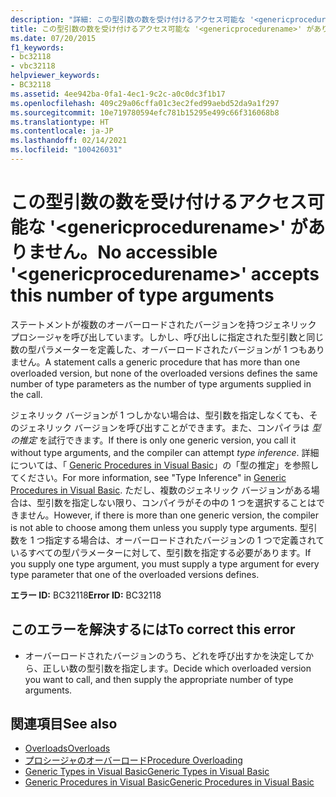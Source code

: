 ```yaml
---
description: "詳細: この型引数の数を受け付けるアクセス可能な '<genericprocedurename>' がありません"
title: この型引数の数を受け付けるアクセス可能な '<genericprocedurename>' がありません。
ms.date: 07/20/2015
f1_keywords:
- bc32118
- vbc32118
helpviewer_keywords:
- BC32118
ms.assetid: 4ee942ba-0fa1-4ec1-9c2c-a0c0dc3f1b17
ms.openlocfilehash: 409c29a06cffa01c3ec2fed99aebd52da9a1f297
ms.sourcegitcommit: 10e719780594efc781b15295e499c66f316068b8
ms.translationtype: HT
ms.contentlocale: ja-JP
ms.lasthandoff: 02/14/2021
ms.locfileid: "100426031"
---
```

# <a name="no-accessible-genericprocedurename-accepts-this-number-of-type-arguments"></a><span data-ttu-id="75d2d-103">この型引数の数を受け付けるアクセス可能な '\<genericprocedurename>' がありません。</span><span class="sxs-lookup"><span data-stu-id="75d2d-103">No accessible '\<genericprocedurename>' accepts this number of type arguments</span></span>

<span data-ttu-id="75d2d-104">ステートメントが複数のオーバーロードされたバージョンを持つジェネリック プロシージャを呼び出しています。しかし、呼び出しに指定された型引数と同じ数の型パラメーターを定義した、オーバーロードされたバージョンが 1 つもありません。</span><span class="sxs-lookup"><span data-stu-id="75d2d-104">A statement calls a generic procedure that has more than one overloaded version, but none of the overloaded versions defines the same number of type parameters as the number of type arguments supplied in the call.</span></span>  
  
 <span data-ttu-id="75d2d-105">ジェネリック バージョンが 1 つしかない場合は、型引数を指定しなくても、そのジェネリック バージョンを呼び出すことができます。また、コンパイラは *型の推定* を試行できます。</span><span class="sxs-lookup"><span data-stu-id="75d2d-105">If there is only one generic version, you call it without type arguments, and the compiler can attempt *type inference*.</span></span> <span data-ttu-id="75d2d-106">詳細については、「 [Generic Procedures in Visual Basic](../programming-guide/language-features/data-types/generic-procedures.md)」の「型の推定」を参照してください。</span><span class="sxs-lookup"><span data-stu-id="75d2d-106">For more information, see "Type Inference" in [Generic Procedures in Visual Basic](../programming-guide/language-features/data-types/generic-procedures.md).</span></span> <span data-ttu-id="75d2d-107">ただし、複数のジェネリック バージョンがある場合は、型引数を指定しない限り、コンパイラがその中の 1 つを選択することはできません。</span><span class="sxs-lookup"><span data-stu-id="75d2d-107">However, if there is more than one generic version, the compiler is not able to choose among them unless you supply type arguments.</span></span> <span data-ttu-id="75d2d-108">型引数を 1 つ指定する場合は、オーバーロードされたバージョンの 1 つで定義されているすべての型パラメーターに対して、型引数を指定する必要があります。</span><span class="sxs-lookup"><span data-stu-id="75d2d-108">If you supply one type argument, you must supply a type argument for every type parameter that one of the overloaded versions defines.</span></span>  
  
 <span data-ttu-id="75d2d-109">**エラー ID:** BC32118</span><span class="sxs-lookup"><span data-stu-id="75d2d-109">**Error ID:** BC32118</span></span>  
  
## <a name="to-correct-this-error"></a><span data-ttu-id="75d2d-110">このエラーを解決するには</span><span class="sxs-lookup"><span data-stu-id="75d2d-110">To correct this error</span></span>  
  
- <span data-ttu-id="75d2d-111">オーバーロードされたバージョンのうち、どれを呼び出すかを決定してから、正しい数の型引数を指定します。</span><span class="sxs-lookup"><span data-stu-id="75d2d-111">Decide which overloaded version you want to call, and then supply the appropriate number of type arguments.</span></span>  
  
## <a name="see-also"></a><span data-ttu-id="75d2d-112">関連項目</span><span class="sxs-lookup"><span data-stu-id="75d2d-112">See also</span></span>

- [<span data-ttu-id="75d2d-113">Overloads</span><span class="sxs-lookup"><span data-stu-id="75d2d-113">Overloads</span></span>](../language-reference/modifiers/overloads.md)
- [<span data-ttu-id="75d2d-114">プロシージャのオーバーロード</span><span class="sxs-lookup"><span data-stu-id="75d2d-114">Procedure Overloading</span></span>](../programming-guide/language-features/procedures/procedure-overloading.md)
- [<span data-ttu-id="75d2d-115">Generic Types in Visual Basic</span><span class="sxs-lookup"><span data-stu-id="75d2d-115">Generic Types in Visual Basic</span></span>](../programming-guide/language-features/data-types/generic-types.md)
- [<span data-ttu-id="75d2d-116">Generic Procedures in Visual Basic</span><span class="sxs-lookup"><span data-stu-id="75d2d-116">Generic Procedures in Visual Basic</span></span>](../programming-guide/language-features/data-types/generic-procedures.md)
